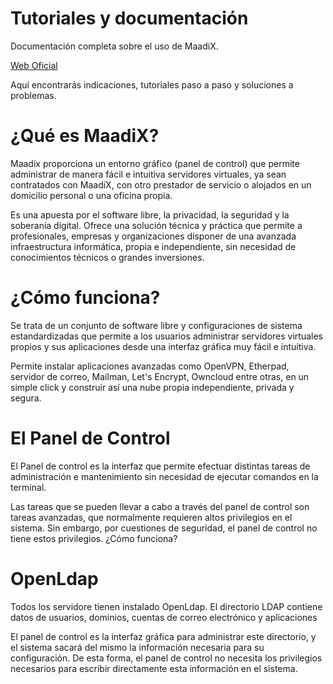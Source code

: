 # Tutoriales y documentación 

Documentación completa sobre el uso de MaadiX.

[Web Oficial](https://maadix.net/)  

Aquí encontrarás indicaciones, tutoriales paso a paso  y soluciones  a problemas.

# ¿Qué es MaadiX?
Maadix proporciona un entorno gráfico (panel de control) que permite administrar de manera fácil e intuitiva servidores virtuales, ya sean contratados con MaadiX, con otro prestador de servicio o alojados en un domicilio personal o una oficina propia.

Es una apuesta por el software libre, la privacidad, la seguridad y la soberanía digital. Ofrece una solución técnica y práctica que permite a profesionales, empresas y organizaciones disponer de una avanzada infraestructura informática, propia e independiente, sin necesidad de conocimientos técnicos o grandes inversiones.

# ¿Cómo funciona?

Se trata de un conjunto de software libre y configuraciones de sistema estandardizadas que permite a los usuarios administrar servidores virtuales propios y sus aplicaciones desde una interfaz gráfica muy fácil e intuitiva.  

Permite instalar aplicaciones avanzadas como OpenVPN, Etherpad, servidor de correo, Mailman, Let's Encrypt, Owncloud entre otras, en un simple click y construir así una nube propia independiente, privada y segura.  

# El Panel de Control

El Panel de control es la interfaz que permite efectuar distintas tareas de administración e mantenimiento sin necesidad de ejecutar comandos en la terminal.  

Las tareas que se pueden llevar a cabo a través del panel de control son tareas avanzadas, que normalmente requieren altos privilegios en el sistema. Sin embargo, por cuestiones de seguridad, el panel de control no tiene estos privilegios. ¿Cómo funciona?

# OpenLdap  

Todos los servidore tienen instalado OpenLdap. El directorio LDAP contiene datos de usuarios, dominios, cuentas de correo electrónico y aplicaciones

El panel de control es la interfaz gráfica para administrar este directorio, y el sistema sacará del mismo la información necesaria para su configuración. De esta forma, el panel de control no necesita los privilegios necesarios para escribir directamente esta información en el sistema.

